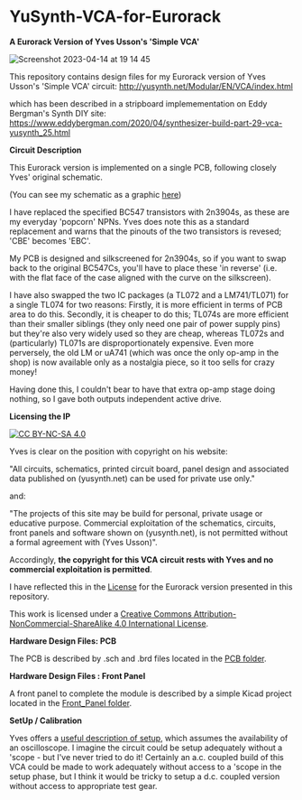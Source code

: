 # YuSynth-VCA-for-Eurorack

**A Eurorack Version of Yves Usson's 'Simple VCA'**


![Screenshot 2023-04-14 at 19 14 45](https://user-images.githubusercontent.com/3152962/232124759-e040d76c-e61c-4e8d-8a22-aa63c274c8ec.png)



This repository contains design files for my Eurorack version of Yves Usson's 'Simple VCA' circuit:
http://yusynth.net/Modular/EN/VCA/index.html

which has been described in a stripboard implemementation on Eddy Bergman's Synth DIY site:
https://www.eddybergman.com/2020/04/synthesizer-build-part-29-vca-yusynth_25.html



**Circuit Description**

This Eurorack version is implemented on a single PCB, following closely Yves' original schematic.<p>(You can see my schematic as a graphic [here](https://github.com/m0xpd/YuSynth-VCA-for-Eurorack/blob/main/PCB/YuSynth%20Eurorack%20VCA%20Schematic.png))


I have replaced the specified BC547 transistors with 2n3904s, as these are my everyday 'popcorn' NPNs. Yves does note this as a standard replacement 
and warns that the pinouts of the two transistors is revesed; 'CBE' becomes 'EBC'. 

My PCB is designed and silkscreened for 2n3904s, so if you want to swap back to the original BC547Cs, you'll have to place these 'in reverse' 
(i.e. with the flat face of the case aligned with the curve on the silkscreen).

I have also swapped the two IC packages (a TL072 and a LM741/TL071) for a single TL074 for two reasons:
Firstly, it is more efficient in terms of PCB area to do this.
Secondly, it is cheaper to do this; TL074s are more efficient than their smaller siblings (they only need one pair of power supply pins) but they're 
also very widely used so they are cheap, whereas TL072s and (particularly) TL071s are disproportionately expensive. Even more perversely, the old LM 
or uA741 (which was once the only op-amp in the shop) is now available only as a nostalgia piece, so it too sells for crazy money!

Having done this, I couldn't bear to have that extra op-amp stage doing nothing, so I gave both outputs independent active drive.

  
  

**Licensing the IP**

[![CC BY-NC-SA 4.0][cc-by-nc-sa-image]][cc-by-nc-sa]

[cc-by-nc-sa]: http://creativecommons.org/licenses/by-nc-sa/4.0/
[cc-by-nc-sa-image]: https://licensebuttons.net/l/by-nc-sa/4.0/88x31.png
[cc-by-nc-sa-shield]: https://img.shields.io/badge/License-CC%20BY--NC--SA%204.0-lightgrey.svg  
  
Yves is clear on the position with copyright on his website:

"All circuits, schematics, printed circuit board, panel design and associated data published on (yusynth.net) can be used for private use only." 

and:

"The projects of this site may be build for personal, private usage or educative purpose. Commercial exploitation of the schematics, circuits, front panels and software shown on (yusynth.net), is not permitted without a formal agreement with (Yves Usson)".

Accordingly, **the copyright for this VCA circuit rests with Yves and no commercial exploitation is permitted**.

I have reflected this in the [License](LICENSE.txt) for the Eurorack version presented in this repository.

This work is licensed under a
[Creative Commons Attribution-NonCommercial-ShareAlike 4.0 International License][cc-by-nc-sa].

<p>

  
  
</p>

  
**Hardware Design Files: PCB**

The PCB is described by .sch and .brd files located in the [PCB folder](https://github.com/m0xpd/YuSynth-VCA-for-Eurorack/tree/main/PCB). 

**Hardware Design Files : Front Panel**

A front panel to complete the module is described by a simple Kicad project located in the [Front_Panel folder](https://github.com/m0xpd/YuSynth-VCA-for-Eurorack/tree/main/Front_Panel). 

  
  
**SetUp / Calibration**

Yves offers a [useful description of setup](http://yusynth.net/Modular/EN/VCA/index.html), which assumes the availability of an oscilloscope. 
I imagine the circuit could be setup adequately without a 'scope - but I've never tried to do it! Certainly an a.c. coupled build of this VCA
could be made to work adequately without access to a 'scope in the setup phase, but I think it would be tricky to setup a d.c. coupled version without access 
to appropriate test gear.

